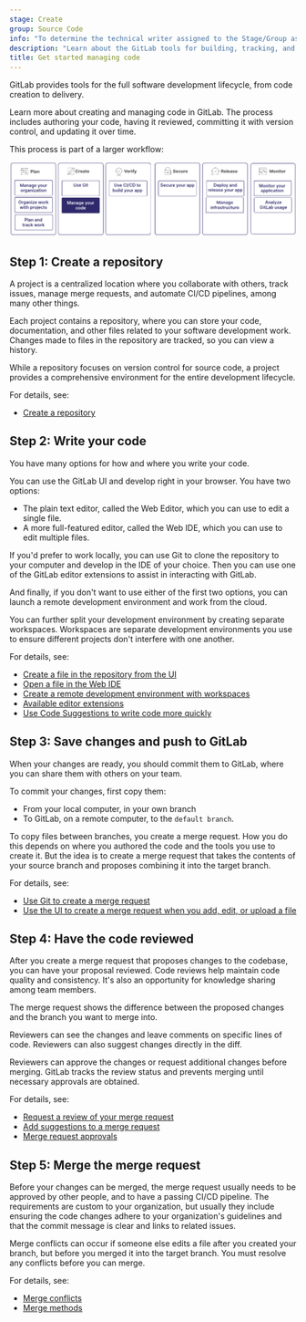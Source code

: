 ```yaml
---
stage: Create
group: Source Code
info: "To determine the technical writer assigned to the Stage/Group associated with this page, see https://handbook.gitlab.com/handbook/product/ux/technical-writing/#assignments"
description: "Learn about the GitLab tools for building, tracking, and delivering the code for your project."
title: Get started managing code
---
```


GitLab provides tools for the full software development lifecycle,
from code creation to delivery.

Learn more about creating and managing code in GitLab.
The process includes authoring your code, having it reviewed,
committing it with version control, and updating it over time.

This process is part of a larger workflow:

![Workflow](img/get_started_code_workflow_v16_11.png)

## Step 1: Create a repository

A project is a centralized location where you collaborate with others, track issues,
manage merge requests, and automate CI/CD pipelines, among many other things.

Each project contains a repository, where you can store your code, documentation,
and other files related to your software development work.
Changes made to files in the repository are tracked, so you can view a history.

While a repository focuses on version control for source code,
a project provides a comprehensive environment for the entire development lifecycle.

For details, see:

- [Create a repository](../project/repository/_index.md#create-a-repository)

## Step 2: Write your code

You have many options for how and where you write your code.

You can use the GitLab UI and develop right in your browser.
You have two options:

- The plain text editor, called the Web Editor, which you can use to edit a single file.
- A more full-featured editor, called the Web IDE, which you can use to edit multiple files.

If you'd prefer to work locally, you can use Git to clone the repository to your computer
and develop in the IDE of your choice.
Then you can use one of the GitLab editor extensions to assist in interacting with GitLab.

And finally, if you don't want to use either of the first two options,
you can launch a remote development environment and work from the cloud.

You can further split your development environment by creating separate workspaces.
Workspaces are separate development environments you use to ensure different projects
don't interfere with one another.

For details, see:

- [Create a file in the repository from the UI](../project/repository/_index.md#add-a-file-from-the-ui)
- [Open a file in the Web IDE](../project/web_ide/_index.md#from-a-file-or-directory)
- [Create a remote development environment with workspaces](../workspace/_index.md)
- [Available editor extensions](../../editor_extensions/_index.md)
- [Use Code Suggestions to write code more quickly](../project/repository/code_suggestions/_index.md)

## Step 3: Save changes and push to GitLab

When your changes are ready, you should commit them to GitLab,
where you can share them with others on your team.

To commit your changes, first copy them:

- From your local computer, in your own branch
- To GitLab, on a remote computer, to the `default branch`.

To copy files between branches, you create a merge request.
How you do this depends on where you authored the code and the tools you use to create it.
But the idea is to create a merge request that takes the contents of your source branch
and proposes combining it into the target branch.

For details, see:

- [Use Git to create a merge request](../../tutorials/make_first_git_commit/_index.md)
- [Use the UI to create a merge request when you add, edit, or upload a file](../project/merge_requests/creating_merge_requests.md)

## Step 4: Have the code reviewed

After you create a merge request that proposes changes to the codebase,
you can have your proposal reviewed.
Code reviews help maintain code quality and consistency.
It's also an opportunity for knowledge sharing among team members.

The merge request shows the difference between the proposed changes
and the branch you want to merge into.

Reviewers can see the changes and leave comments on specific lines of code.
Reviewers can also suggest changes directly in the diff.

Reviewers can approve the changes or request additional changes before merging.
GitLab tracks the review status and prevents merging until necessary approvals are obtained.

For details, see:

- [Request a review of your merge request](../project/merge_requests/reviews/_index.md#request-a-review)
- [Add suggestions to a merge request](../project/merge_requests/reviews/suggestions.md#create-suggestions)
- [Merge request approvals](../project/merge_requests/approvals/_index.md)

## Step 5: Merge the merge request

Before your changes can be merged, the merge request usually needs to be approved by other people,
and to have a passing CI/CD pipeline. The requirements are custom to your organization, but
usually they include ensuring the code changes adhere to your organization's guidelines and
that the commit message is clear and links to related issues.

Merge conflicts can occur if someone else edits a file after you created your branch,
but before you merged it into the target branch. You must resolve any conflicts before you can merge.

For details, see:

- [Merge conflicts](../project/merge_requests/conflicts.md)
- [Merge methods](../project/merge_requests/methods/_index.md)
